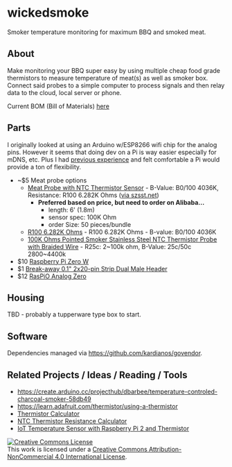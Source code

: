 # wickedsmoke

Smoker temperature monitoring for maximum BBQ and smoked meat.

## About

Make monitoring your BBQ super easy by using multiple cheap food grade thermistors to measure temperature of meat(s) as well as smoker box. Connect said probes to a simple computer to process signals and then relay data to the cloud, local server or phone.

Current BOM (Bill of Materials) [here](./BOM.md)

## Parts

I originally looked at using an Arduino w/ESP8266 wifi chip for the analog pins. However it seems that doing dev on a Pi is way easier especially for mDNS, etc. Plus I had [previous experience](https://github.com/aphexddb/catfeeder) and felt comfortable a Pi would provide a ton of flexibility.

* ~$5 Meat probe options
  * [Meat Probe with NTC Thermistor Sensor](https://www.alibaba.com/product-detail/Bluetooth-Thermometer-Meat-Probe-with-NTC_1789961139.html?spm=a2700.8443308.0.0.j3jj9j) - B-Value: B0/100 4036K, Resistance: R100 6.282K Ohms ([via szsst.net](http://szsst.net/product/html/?14.html))
    * __Preferred based on price, but need to order on Alibaba...__
      * length: 6' (1.8m)
      * sensor spec: 100K Ohm
      * order Size: 50 pieces/bundle
  * [R100 6.282K Ohms](https://www.alibaba.com/product-detail/Bluetooth-Thermometer-Meat-Probe-with-NTC_1789961139.html?spm=a2700.7724838/old.2017115.76.wS5pyR) - R100 6.282K Ohms - B-value: B0/100 4036K
  * [100K Ohms Pointed Smoker Stainless Steel NTC Thermistor Probe with Braided Wire](https://www.alibaba.com/product-detail/100K-Ohms-Pointed-Smoker-Stainless-Steel_60575629390.html) - R25c: 2~100k ohm, B-Value: 25c/50c 2800~4400k
* $10 [Raspberry Pi Zero W](https://www.adafruit.com/product/3400)
* $1 [Break-away 0.1" 2x20-pin Strip Dual Male Header](https://www.adafruit.com/product/2822)
* $12 [RasPiO Analog Zero](http://rasp.io/analogzero/)

## Housing 

TBD - probably a tupperware type box to start.

## Software

Dependencies managed via https://github.com/kardianos/govendor.

## Related Projects / Ideas / Reading / Tools

* https://create.arduino.cc/projecthub/dbarbee/temperature-controled-charcoal-smoker-58db49
* https://learn.adafruit.com/thermistor/using-a-thermistor
* [Thermistor Calculator](http://www.thinksrs.com/downloads/programs/Therm%20Calc/NTCCalibrator/NTCcalculator.htm)
* [NTC Thermistor Resistance Calculator](http://www.electro-tech-online.com/tools/thermistor-resistance-calculator.php)
* [IoT Temperature Sensor with Raspberry Pi 2 and Thermistor]()

<a rel="license" href="http://creativecommons.org/licenses/by-nc/4.0/"><img alt="Creative Commons License" style="border-width:0" src="https://i.creativecommons.org/l/by-nc/4.0/88x31.png" /></a><br />This work is licensed under a <a rel="license" href="http://creativecommons.org/licenses/by-nc/4.0/">Creative Commons Attribution-NonCommercial 4.0 International License</a>.
